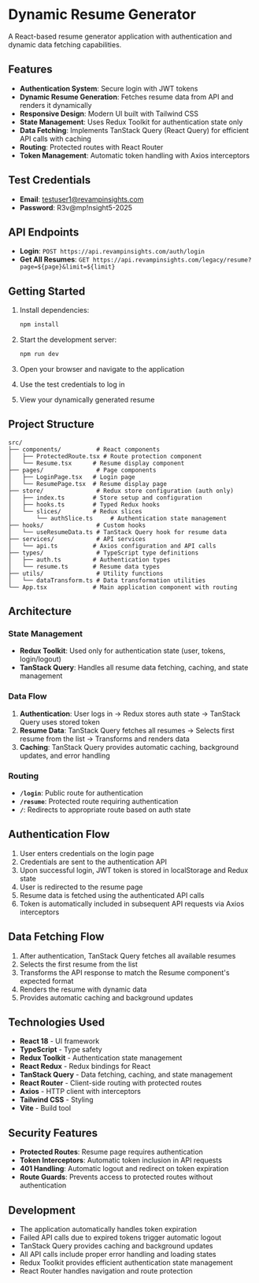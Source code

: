 # Dynamic Resume Generator

A React-based resume generator application with authentication and dynamic data fetching capabilities.

## Features

- **Authentication System**: Secure login with JWT tokens
- **Dynamic Resume Generation**: Fetches resume data from API and renders it dynamically
- **Responsive Design**: Modern UI built with Tailwind CSS
- **State Management**: Uses Redux Toolkit for authentication state only
- **Data Fetching**: Implements TanStack Query (React Query) for efficient API calls with caching
- **Routing**: Protected routes with React Router
- **Token Management**: Automatic token handling with Axios interceptors

## Test Credentials

- **Email**: testuser1@revampinsights.com
- **Password**: R3v@mp!nsight5-2025

## API Endpoints

- **Login**: `POST https://api.revampinsights.com/auth/login`
- **Get All Resumes**: `GET https://api.revampinsights.com/legacy/resume?page=${page}&limit=${limit}`

## Getting Started

1. Install dependencies:
   ```bash
   npm install
   ```

2. Start the development server:
   ```bash
   npm run dev
   ```

3. Open your browser and navigate to the application
4. Use the test credentials to log in
5. View your dynamically generated resume

## Project Structure

```
src/
├── components/          # React components
│   ├── ProtectedRoute.tsx # Route protection component
│   └── Resume.tsx      # Resume display component
├── pages/               # Page components
│   ├── LoginPage.tsx   # Login page
│   └── ResumePage.tsx  # Resume display page
├── store/               # Redux store configuration (auth only)
│   ├── index.ts        # Store setup and configuration
│   ├── hooks.ts        # Typed Redux hooks
│   └── slices/         # Redux slices
│       └── authSlice.ts     # Authentication state management
├── hooks/               # Custom hooks
│   └── useResumeData.ts # TanStack Query hook for resume data
├── services/            # API services
│   └── api.ts          # Axios configuration and API calls
├── types/               # TypeScript type definitions
│   ├── auth.ts         # Authentication types
│   └── resume.ts       # Resume data types
├── utils/               # Utility functions
│   └── dataTransform.ts # Data transformation utilities
└── App.tsx             # Main application component with routing
```

## Architecture

### **State Management**
- **Redux Toolkit**: Used only for authentication state (user, tokens, login/logout)
- **TanStack Query**: Handles all resume data fetching, caching, and state management

### **Data Flow**
1. **Authentication**: User logs in → Redux stores auth state → TanStack Query uses stored token
2. **Resume Data**: TanStack Query fetches all resumes → Selects first resume from the list → Transforms and renders data
3. **Caching**: TanStack Query provides automatic caching, background updates, and error handling

### **Routing**
- **`/login`**: Public route for authentication
- **`/resume`**: Protected route requiring authentication
- **`/`**: Redirects to appropriate route based on auth state

## Authentication Flow

1. User enters credentials on the login page
2. Credentials are sent to the authentication API
3. Upon successful login, JWT token is stored in localStorage and Redux state
4. User is redirected to the resume page
5. Resume data is fetched using the authenticated API calls
6. Token is automatically included in subsequent API requests via Axios interceptors

## Data Fetching Flow

1. After authentication, TanStack Query fetches all available resumes
2. Selects the first resume from the list
3. Transforms the API response to match the Resume component's expected format
4. Renders the resume with dynamic data
6. Provides automatic caching and background updates

## Technologies Used

- **React 18** - UI framework
- **TypeScript** - Type safety
- **Redux Toolkit** - Authentication state management
- **React Redux** - Redux bindings for React
- **TanStack Query** - Data fetching, caching, and state management
- **React Router** - Client-side routing with protected routes
- **Axios** - HTTP client with interceptors
- **Tailwind CSS** - Styling
- **Vite** - Build tool

## Security Features

- **Protected Routes**: Resume page requires authentication
- **Token Interceptors**: Automatic token inclusion in API requests
- **401 Handling**: Automatic logout and redirect on token expiration
- **Route Guards**: Prevents access to protected routes without authentication

## Development

- The application automatically handles token expiration
- Failed API calls due to expired tokens trigger automatic logout
- TanStack Query provides caching and background updates
- All API calls include proper error handling and loading states
- Redux Toolkit provides efficient authentication state management
- React Router handles navigation and route protection
